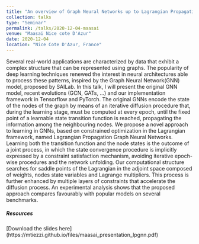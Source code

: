 ```yaml
---
title: "An overview of Graph Neural Networks up to Lagrangian Propagation GNNs"
collection: talks
type: "Seminar"
permalink: /talks/2020-12-04-maasai
venue: "Maasai Nice cote D'Azur"
date: 2020-12-04
location: "Nice Cote D'Azur, France"
---
```


Several real-world applications are characterized by data that exhibit a complex structure that can be represented using graphs.
The popularity of deep learning techniques renewed the interest in neural architectures able to process these patterns, inspired by the Graph Neural Network(GNN) model, proposed by SAILab.
In this talk, I will present the original GNN model, recent evolutions (GCN, GATs, …) and our implementation framework in Tensorflow and PyTorch.
The original GNNs encode the state of the nodes of the graph by means of an iterative diffusion procedure that, during the learning stage, must be computed at every epoch, until the fixed point of a learnable state transition function is reached, propagating the information among the neighbouring nodes. We propose a novel approach to learning in GNNs, based on constrained optimization in the Lagrangian framework, named Lagrangian Propagation Graph Neural Networks. Learning both the transition function and the node states is the outcome of a joint process, in which the state convergence procedure is implicitly expressed by a constraint satisfaction mechanism, avoiding iterative epoch-wise procedures and the network unfolding. Our computational structure searches for saddle points of the Lagrangian in the adjoint space composed of weights, nodes state variables and Lagrange multipliers. This process is further enhanced by multiple layers of constraints that accelerate the diffusion process. An experimental analysis shows that the proposed approach compares favourably with popular models on several benchmarks.



<h5>Resources</h5>
[Download the slides here](https://mtiezzi.github.io/files/maasai_presentation_lpgnn.pdf)

